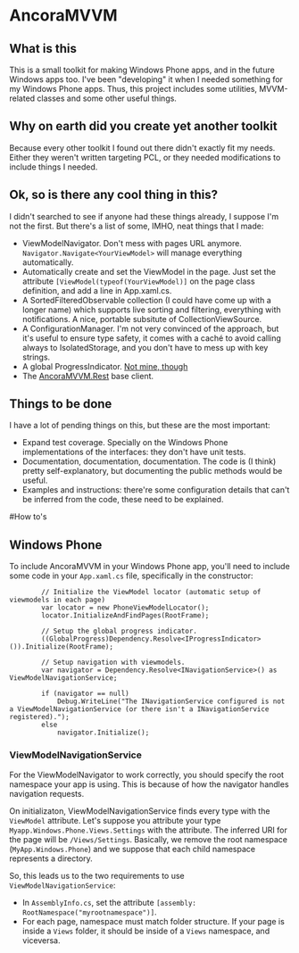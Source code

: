 # AncoraMVVM

## What is this

This is a small toolkit for making Windows Phone apps, and in the future Windows apps too. I've been "developing" it when I needed something for my Windows Phone apps. Thus, this project includes some utilities, MVVM-related classes and some other useful things.

## Why on earth did you create yet another toolkit

Because every other toolkit I found out there didn't exactly fit my needs. Either they weren't written targeting PCL, or they needed modifications to include things I needed.

## Ok, so is there any cool thing in this?

I didn't searched to see if anyone had these things already, I suppose I'm not the first. But there's a list of some, IMHO, neat things that I made:

* ViewModelNavigator. Don't mess with pages URL anymore. `Navigator.Navigate<YourViewModel>` will manage everything automatically.
* Automatically create and set the ViewModel in the page. Just set the attribute `[ViewModel(typeof(YourViewModel)]` on the page class definition, and add a line in App.xaml.cs.
* A SortedFilteredObservable collection (I could have come up with a longer name) which supports live sorting and filtering, everything with notifications. A nice, portable subsitute of CollectionViewSource.
* A ConfigurationManager. I'm not very convinced of the approach, but it's useful to ensure type safety, it comes with a caché to avoid calling always to IsolatedStorage, and you don't have to mess up with key strings. 
* A global ProgressIndicator. [Not mine, though](http://www.jeff.wilcox.name/2011/07/creating-a-global-progressindicator-experience-using-the-windows-phone-7-1-sdk-beta-2/)
* The [AncoraMVVM.Rest](https://github.com/gjulianm/AncoraMVVM/wiki/AncoraMVVM.Rest) base client.

## Things to be done

I have a lot of pending things on this, but these are the most important:

* Expand test coverage. Specially on the Windows Phone implementations of the interfaces: they don't have unit tests.
* Documentation, documentation, documentation. The code is (I think) pretty self-explanatory, but documenting the public methods would be useful. 
* Examples and instructions: there're some configuration details that can't be inferred from the code, these need to be explained.

#How to's

## Windows Phone

To include AncoraMVVM in your Windows Phone app, you'll need to include some code in your `App.xaml.cs` file, specifically in the constructor:

			// Initialize the ViewModel locator (automatic setup of viewmodels in each page)
 			var locator = new PhoneViewModelLocator();
            locator.InitializeAndFindPages(RootFrame);
	
			// Setup the global progress indicator.
            ((GlobalProgress)Dependency.Resolve<IProgressIndicator>()).Initialize(RootFrame);
			
			// Setup navigation with viewmodels.
            var navigator = Dependency.Resolve<INavigationService>() as ViewModelNavigationService;

            if (navigator == null)
                Debug.WriteLine("The INavigationService configured is not a ViewModelNavigationService (or there isn't a INavigationService registered).");
            else
                navigator.Initialize();

### ViewModelNavigationService

For the ViewModelNavigator to work correctly, you should specify the root namespace your app is using. This is because of how the navigator handles navigation requests.

On initializaton, ViewModelNavigationService finds every type with the `ViewModel` attribute. Let's suppose you attribute your type `Myapp.Windows.Phone.Views.Settings` with the attribute. The inferred URI for the page will be `/Views/Settings`. Basically, we remove the root namespace (`MyApp.Windows.Phone`) and we suppose that each child namespace represents a directory. 

So, this leads us to the two requirements to use `ViewModelNavigationService`:

* In `AssemblyInfo.cs`, set the attribute `[assembly: RootNamespace("myrootnamespace")]`.
* For each page, namespace must match folder structure. If your page is inside a `Views` folder, it should be inside of a `Views` namespace, and viceversa. 

